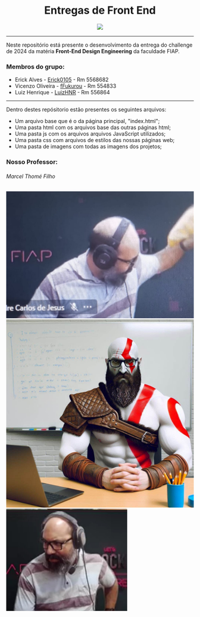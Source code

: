 <div align="center">
  
# Entregas de Front End

 <img src="https://media0.giphy.com/media/bGgsc5mWoryfgKBx1u/giphy.gif" height="80" />
</div>

---

Neste repositório está presente o desenvolvimento da entrega do challenge de 2024 da matéria **Front-End Design Engineering** da faculdade FIAP.

### Membros do grupo:
- Erick Alves - <a href="https://github.com/Erick0105">Erick0105</a> - Rm 5568682
- Vicenzo Oliveira - <a href="https://github.com/fFukurou">fFukurou</a> - Rm 554833
- Luiz Henrique - <a href="https://github.com/LuizHNR">LuizHNR</a> - Rm 556864

---

Dentro destes repósitorio estão presentes os seguintes arquivos:
- Um arquivo base que é o da página principal, "index.html";
- Uma pasta html com os arquivos base das outras páginas html;
- Uma pasta js com os arquivos arquivos JavaScript utilizados;
- Uma pasta css com arquivos de estilos das nossas páginas web;
- Uma pasta de imagens com todas as imagens dos projetos;

### Nosso Professor:

###### Marcel Thomé Filho

<img src="./img/ale/ale-pistola.png" alt="alexandre-bravo"/>
<img src="./img/ale/ale-kratos.png" alt="alexandre-guerreiro"/>
<img src="./img/ale/ale-indignado.png" alt="alexandre-indignado"/>
